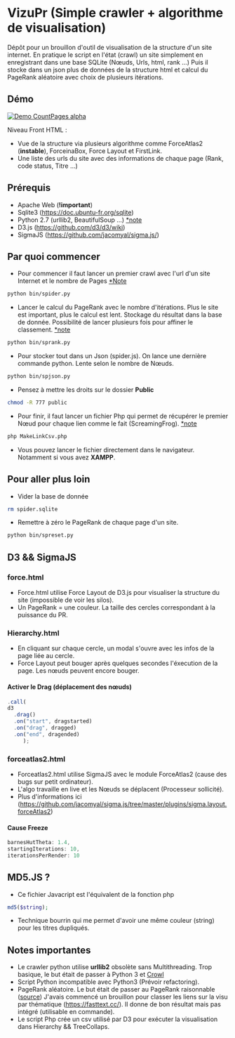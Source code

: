 # VizuPr (Simple crawler + algorithme de visualisation)

Dépôt pour un brouillon d'outil de visualisation de la structure d'un site internet. 
En pratique le script en l'état (crawl) un site simplement en enregistrant dans une base SQLite (Nœuds, Urls, html, rank ...)
Puis il stocke dans un json plus de données de la structure html et calcul du PageRank aléatoire avec choix de plusieurs itérations. 

## Démo
[![Demo CountPages alpha](https://j.gifs.com/K1p4pG.gif)](https://www.youtube.com/watch?v=V5ZCNrpoUhg)

Niveau Front HTML : 

- Vue de la structure via plusieurs algorithme comme ForceAtlas2 (**instable**), ForceinaBox, Force Layout et FirstLink.
- Une liste des urls du site avec des informations de chaque page (Rank, code status, Titre ...)

## Prérequis
- Apache Web (**!important**)
- Sqlite3 (https://doc.ubuntu-fr.org/sqlite)
- Python 2.7 (urllib2, BeautifulSoup ...) [*note](#notes-importantes)
- D3.js (https://github.com/d3/d3/wiki) 
- SigmaJS (https://github.com/jacomyal/sigma.js/)

## Par quoi commencer

- Pour commencer il faut lancer un premier crawl avec l'url d'un site Internet et le nombre de Pages [*Note](#notes-importantes)
```bash
python bin/spider.py
```
- Lancer le calcul du PageRank avec le nombre d'itérations. Plus le site est important, plus le calcul est lent. Stockage du résultat dans la base de donnée. 
Possibilité de lancer plusieurs fois pour affiner le classement. [*note](#notes-importantes)
```bash
python bin/sprank.py
```
- Pour stocker tout dans un Json (spider.js). On lance une dernière commande python. Lente selon le nombre de Nœuds.
```bash
python bin/spjson.py
```
- Pensez à mettre les droits sur le dossier **Public**
```bash
chmod -R 777 public
```
- Pour finir, il faut lancer un fichier Php qui permet de récupérer le premier Nœud pour chaque lien comme le fait (ScreamingFrog). [*note](#notes-importantes)
```bash
php MakeLinkCsv.php
```
- Vous pouvez lancer le fichier directement dans le navigateur. Notamment si vous avez **XAMPP**.

## Pour aller plus loin

- Vider la base de donnée
 ```bash
rm spider.sqlite
```
- Remettre à zéro le PageRank de chaque page d'un site.
 ```bash
python bin/spreset.py
```

## D3 && SigmaJS

### force.html
- Force.html utilise Force Layout de D3.js pour visualiser la structure du site (impossible de voir les silos).
- Un PageRank = une couleur. La taille des cercles correspondant à la puissance du PR.

### Hierarchy.html
- En cliquant sur chaque cercle, un modal s'ouvre avec les infos de la page liée au cercle.
- Force Layout peut bouger après quelques secondes l'éxecution de la page. Les nœuds peuvent encore bouger.

#### Activer le Drag (déplacement des nœuds)
```javascript
.call(
d3
  .drag()
  .on("start", dragstarted)
  .on("drag", dragged)
  .on("end", dragended)
     );                                       
```

### forceatlas2.html
- Forceatlas2.html utilise SigmaJS avec le module ForceAtlas2 (cause des bugs sur petit ordinateur).
- L'algo travaille en live et les Nœuds se déplacent (Processeur sollicité). 
- Plus d'informations ici (https://github.com/jacomyal/sigma.js/tree/master/plugins/sigma.layout.forceAtlas2)

#### Cause Freeze
 ```javascript
barnesHutTheta: 1.4,
startingIterations: 10,
iterationsPerRender: 10
```

## MD5.JS ?
- Ce fichier Javacript est l'équivalent de la fonction php
```php
md5($string);
```
- Technique bourrin qui me permet d'avoir une même couleur (string) pour les titres dupliqués.

## Notes importantes

- Le crawler python utilise **urllib2** obsolète sans Multithreading. Trop basique, le but était de passer à Python 3 et [Crowl](https://gitlab.com/crowltech)
- Script Python incompatible avec Python3 (Prévoir refactoring).
- PageRank aléatoire. Le but était de passer au PageRank raisonnable ([source](https://www.youtube.com/watch?v=qHMvNCo-otc))
J'avais commencé un brouillon pour classer les liens sur la visu par thématique (https://fasttext.cc/). Il donne de bon résultat mais pas intégré (utilisable en commande).
- Le script Php crée un csv utilisé par D3 pour exécuter la visualisation dans Hierarchy && TreeCollaps.